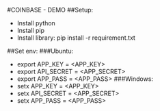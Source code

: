 #COINBASE - DEMO
##Setup:
- Install python
- Install pip
- Install library: pip install -r requirement.txt

##Set env:
###Ubuntu:
- export APP_KEY = <APP_KEY>
- export API_SECRET = <APP_SECRET>
- export APP_PASS = <APP_PASS>
###Windows:
- setx APP_KEY = <APP_KEY>
- setx API_SECRET = <APP_SECRET>
- setx APP_PASS = <APP_PASS>
